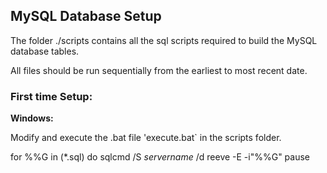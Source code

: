 ## MySQL Database Setup

The folder ./scripts contains all the sql scripts required to build the MySQL database tables.

All files should be run sequentially from the earliest to most recent date.

### First time Setup:

**Windows:**

Modify and execute the .bat file 'execute.bat` in the scripts folder.

for %%G in (*.sql) do sqlcmd /S *servername* /d reeve -E -i"%%G"
pause